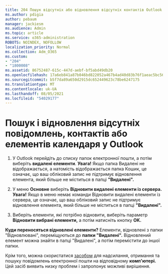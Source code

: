 ```yaml
---
title: 204 Пошук відсутніх або відновлення відсутніх контактів Outlook пошти, календаря або контактів
ms.author: pdigia
author: pebaum
manager: jackiesm
ms.audience: Admin
ms.topic: article
ms.service: o365-administration
ROBOTS: NOINDEX, NOFOLLOW
localization_priority: Normal
ms.collection: Adm_O365
ms.custom:
- "204"
- "1800008"
ms.assetid: 86752487-615c-447d-aebf-bf5abd49db20
ms.openlocfilehash: 17a6eb841a87b046bd822052a467b4ad40d83b76f1aeac5bc56bea29b4d9a755
ms.sourcegitcommit: b5f7da89a650d2915dc652449623c78be6247175
ms.translationtype: MT
ms.contentlocale: uk-UA
ms.lasthandoff: 08/05/2021
ms.locfileid: "54029177"
---
```

# <a name="how-to-find-and-recover-missing-messages-contacts-or-calendar-items-in-outlook"></a>Пошук і відновлення відсутніх повідомлень, контактів або елементів календаря у Outlook

1. У Outlook перейдіть до списку папок електронної пошти, а потім виберіть **видалені елементи**. **Увага!** Якщо папка Видалені не відображається, а натомість відображається папка Кошик, це означає, що ваш обліковий запис не підтримує відновлення елемента, який більше не міститься в папці   **"Видалені".**

2. У меню **Основне** виберіть **Відновити видалені елементи із сервера.** **Увага!** Якщо  в меню немає команди Відновити видалені елементи із сервера, це означає, що ваш обліковий запис не підтримує відновлення елемента, який більше не міститься в папці **"Видалені".**

3. Виберіть елементи, які потрібно відновити, виберіть параметр **Відновити вибрані елементи,** а потім натисніть кнопку **OK.**

**Куди переносяться відновлені елементи?** Елементи, відновлені з папки "Відновлювані", переміщуються до **папки "Видалені".** Відновлений елемент можна знайти в  папці "Видалені", а потім перемістити до іншої папки.

Крім того, можна скористатися [засобом](https://aka.ms/SaRA-OutlookSendReceive) для надсилання, отримання та пошуку повідомлень електронної пошти на відповідному **комп'ютері.** Цей засіб виявить низку проблем і запропонує можливі вирішення.
